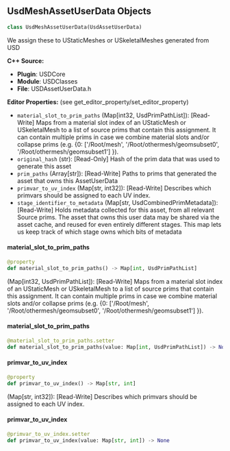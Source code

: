 ## UsdMeshAssetUserData Objects

```python
class UsdMeshAssetUserData(UsdAssetUserData)
```

We assign these to UStaticMeshes or USkeletalMeshes generated from USD

**C++ Source:**

- **Plugin**: USDCore
- **Module**: USDClasses
- **File**: USDAssetUserData.h

**Editor Properties:** (see get_editor_property/set_editor_property)

- ``material_slot_to_prim_paths`` (Map[int32, UsdPrimPathList]):  [Read-Write] Maps from a material slot index of an UStaticMesh or USkeletalMesh to a list of source prims that contain this
  assignment. It can contain multiple prims in case we combine material slots and/or collapse prims
  (e.g. {0: ['/Root/mesh', '/Root/othermesh/geomsubset0', '/Root/othermesh/geomsubset1'] }).
- ``original_hash`` (str):  [Read-Only] Hash of the prim data that was used to generate this asset
- ``prim_paths`` (Array[str]):  [Read-Write] Paths to prims that generated the asset that owns this AssetUserData
- ``primvar_to_uv_index`` (Map[str, int32]):  [Read-Write] Describes which primvars should be assigned to each UV index.
- ``stage_identifier_to_metadata`` (Map[str, UsdCombinedPrimMetadata]):  [Read-Write] Holds metadata collected for this asset, from all relevant Source prims.
  The asset that owns this user data may be shared via the asset cache, and reused for
  even entirely different stages. This map lets us keep track of which stage owns which
  bits of metadata

<a id="unreal.UsdMeshAssetUserData.material_slot_to_prim_paths"></a>

#### material_slot_to_prim_paths

```python
@property
def material_slot_to_prim_paths() -> Map[int, UsdPrimPathList]
```

(Map[int32, UsdPrimPathList]):  [Read-Write] Maps from a material slot index of an UStaticMesh or USkeletalMesh to a list of source prims that contain this
assignment. It can contain multiple prims in case we combine material slots and/or collapse prims
(e.g. {0: ['/Root/mesh', '/Root/othermesh/geomsubset0', '/Root/othermesh/geomsubset1'] }).

<a id="unreal.UsdMeshAssetUserData.material_slot_to_prim_paths"></a>

#### material_slot_to_prim_paths

```python
@material_slot_to_prim_paths.setter
def material_slot_to_prim_paths(value: Map[int, UsdPrimPathList]) -> None
```

<a id="unreal.UsdMeshAssetUserData.primvar_to_uv_index"></a>

#### primvar_to_uv_index

```python
@property
def primvar_to_uv_index() -> Map[str, int]
```

(Map[str, int32]):  [Read-Write] Describes which primvars should be assigned to each UV index.

<a id="unreal.UsdMeshAssetUserData.primvar_to_uv_index"></a>

#### primvar_to_uv_index

```python
@primvar_to_uv_index.setter
def primvar_to_uv_index(value: Map[str, int]) -> None
```

<a id="unreal.UsdGeometryCacheAssetUserData"></a>